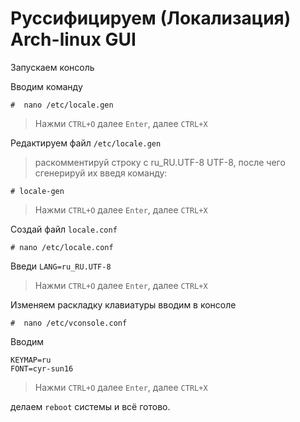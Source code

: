 # Руссифицируем (Локализация) Arch-linux GUI
Запускаем консоль

Вводим команду
```text
#  nano /etc/locale.gen
```      
> Нажми `CTRL+O` далее `Enter`, далее `CTRL+X`   
      
Редактируем файл `/etc/locale.gen`
> раскомментируй строку с ru_RU.UTF-8 UTF-8, после чего сгенерируй их введя команду:
```text
# locale-gen  
```      
> Нажми `CTRL+O` далее `Enter`, далее `CTRL+X`   
      
Создай файл `locale.conf`
```text
# nano /etc/locale.conf
```
Введи `LANG=ru_RU.UTF-8`
> Нажми `CTRL+O` далее `Enter`, далее `CTRL+X`

Изменяем раскладку клавиатуры
вводим в консоле
```text
#  nano /etc/vconsole.conf
```
Вводим
```
KEYMAP=ru
FONT=cyr-sun16
```
> Нажми `CTRL+O` далее `Enter`, далее `CTRL+X`   

делаем `reboot` системы и всё готово.
